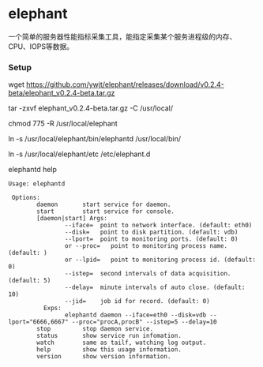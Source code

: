 # elephant
一个简单的服务器性能指标采集工具，能指定采集某个服务进程级的内存、CPU、IOPS等数据。



### Setup

wget https://github.com/ywjt/elephant/releases/download/v0.2.4-beta/elephant_v0.2.4-beta.tar.gz

tar -zxvf elephant_v0.2.4-beta.tar.gz -C /usr/local/

chmod 775 -R /usr/local/elephant

ln -s /usr/local/elephant/bin/elephantd /usr/local/bin/

ln -s /usr/local/elephant/etc /etc/elephant.d

elephantd help

```
Usage: elephantd 
                          
 Options:  
        daemon       start service for daemon. 
        start        start service for console. 
        [daemon|start] Args:                  
                --iface=  point to network interface. (default: eth0) 
                --disk=   point to disk partition. (default: vdb)   
                --lport=  point to monitoring ports. (default: 0)  
                or --proc=   point to monitoring process name. (default: )  
                or --lpid=   point to monitoring process id. (default: 0)  
                --istep=  second intervals of data acquisition. (default: 5)
                --delay=  minute intervals of auto close. (default: 10)
                --jid=    job id for record. (default: 0)
          Exps:  
                elephantd daemon --iface=eth0 --disk=vdb --lport="6666,6667" --proc="procA,procB" --istep=5 --delay=10   
        stop         stop daemon service. 
        status       show service run infomation. 
        watch        same as tailf, watching log output. 
        help         show this usage information. 
        version      show version information. 
 
```
